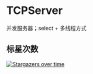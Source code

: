 # TCPServer
并发服务器；select + 多线程方式

## 标星次数

[![Stargazers over time](https://starchart.cc/fyw4/TCPServer.svg)](https://starchart.cc/fyw4/TCPServer)

